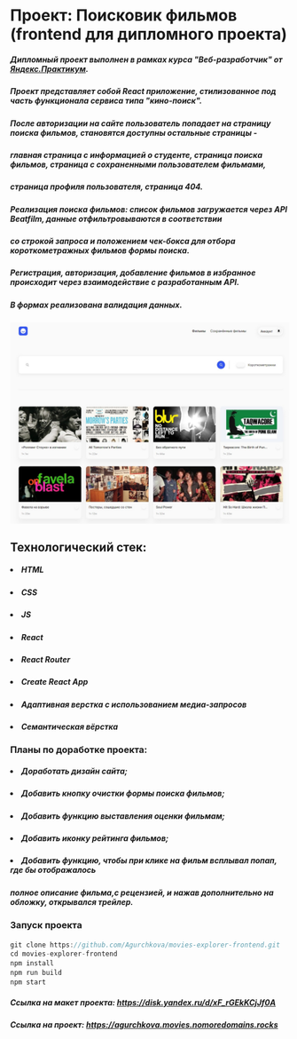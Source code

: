 # Проект: Поисковик фильмов (frontend для дипломного проекта)

##### Дипломный проект выполнен в рамках курса "Веб-разработчик" от <a href="https://practicum.yandex.ru/">Яндекс.Практикум</a>. 
##### Проект представляет собой React приложение, стилизованное под часть функционала сервиса типа "кино-поиск".
##### После авторизации на сайте пользователь попадает на страницу поиска фильмов, становятся доступны остальные страницы - 
##### главная страница с информацией о студенте, страница поиска фильмов, страница с сохраненными пользователем фильмами, 
##### страница профиля пользователя, страница 404. 
##### Реализация поиска фильмов: список фильмов загружается через API Beatfilm, данные отфильтровываются в соответствии
##### со строкой запроса и положением чек-бокса для отбора короткометражных фильмов формы поиска.
##### Регистрация, авторизация, добавление фильмов в избранное происходит через взаимодействие с разработанным API.
##### В формах реализована валидация данных.
<img align="center" src="https://github.com/Agurchkova/Agurchkova/blob/main/movies.jpg" alt="Movies" width="1012"/>

## Технологический стек:
#####  <li>HTML</li>
#####  <li>CSS</li>
#####  <li>JS</li>
#####  <li>React</li>
#####  <li>React Router</li>
#####  <li>Create React App</li>
#####  <li>Адаптивная верстка с использованием медиа-запросов</li>
#####  <li>Семантическая вёрстка</li>

### Планы по доработке проекта:
#####  <li>Доработать дизайн сайта;</li>
#####  <li>Добавить кнопку очистки формы поиска фильмов;</li>
#####  <li>Добавить функцию выставления оценки фильмам;</li>
#####  <li>Добавить иконку рейтинга фильмов;</li>
#####  <li>Добавить функцию, чтобы при клике на фильм всплывал попап, где бы отображалось 
#####      полное описание фильма,с рецензией, и нажав дополнительно на обложку, открывался трейлер.</li>

### Запуск проекта

```ts
git clone https://github.com/Agurchkova/movies-explorer-frontend.git
cd movies-explorer-frontend
npm install
npm run build 
npm start
```

##### Ссылка на макет проекта: https://disk.yandex.ru/d/xF_rGEkKCjJf0A
##### Ссылка на проект: https://agurchkova.movies.nomoredomains.rocks
